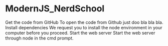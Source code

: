 # ModernJS_NerdSchool

Get the code from GitHub
To open the code from Github just doo bla bla bla.
Install dependencies
We request you to install the node environment in your computer before you proceed.
Start the web server
Start the web server through node in the cmd prompt.
